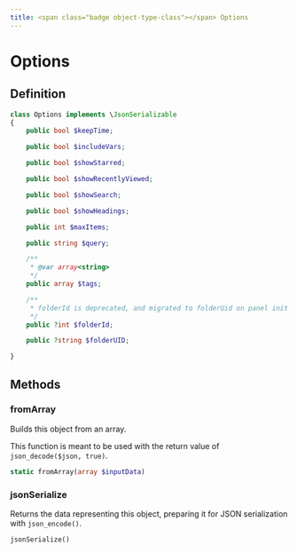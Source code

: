 ```yaml
---
title: <span class="badge object-type-class"></span> Options
---
```

# <span class="badge object-type-class"></span> Options

## Definition

```php
class Options implements \JsonSerializable
{
    public bool $keepTime;

    public bool $includeVars;

    public bool $showStarred;

    public bool $showRecentlyViewed;

    public bool $showSearch;

    public bool $showHeadings;

    public int $maxItems;

    public string $query;

    /**
     * @var array<string>
     */
    public array $tags;

    /**
     * folderId is deprecated, and migrated to folderUid on panel init
     */
    public ?int $folderId;

    public ?string $folderUID;

}
```
## Methods

### <span class="badge object-method"></span> fromArray

Builds this object from an array.

This function is meant to be used with the return value of `json_decode($json, true)`.

```php
static fromArray(array $inputData)
```

### <span class="badge object-method"></span> jsonSerialize

Returns the data representing this object, preparing it for JSON serialization with `json_encode()`.

```php
jsonSerialize()
```

